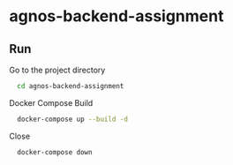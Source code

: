 # agnos-backend-assignment
 

## Run

Go to the project directory

```bash
  cd agnos-backend-assignment
```

Docker Compose Build

```bash
  docker-compose up --build -d
```

Close

```bash
  docker-compose down
```

